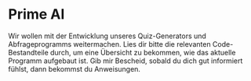 # Prime AI

Wir wollen mit der Entwicklung unseres Quiz-Generators und Abfrageprogramms weitermachen. Lies dir bitte die relevanten Code-Bestandteile durch, um eine Übersicht zu bekommen, wie das aktuelle Programm aufgebaut ist. Gib mir Bescheid, sobald du dich gut informiert fühlst, dann bekommst du Anweisungen. 